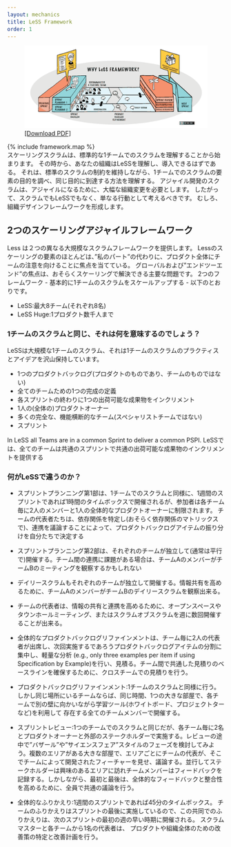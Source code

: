 ```yaml
---
layout: mechanics
title: LeSS Framework
order: 1
---
```


<div>
  <figure>
    <img src="/img/framework/less-framework.png" class="less-big-picture" usemap="#map" alt="Large Scale Scrum (Less) Framework" />
    <figcaption>
      <div class="pdf-download-link pull-right"><a download href="/img/framework/less-framework.pdf">[Download PDF]</a></div>
    </figcaption>
  </figure>
  {% include framework.map %}
</div>
<!---
Scaling Scrum starts with understanding standard one-team Scrum. From that point, your organization must be able to understand and adopt LeSS, which requires examining the purpose of one-team Scrum elements and figuring out how to reach the same purpose while staying within the constraints of the standard Scrum rules.
-->
スケーリングスクラムは、標準的な1チームでのスクラムを理解することから始まります。
その時から、あなたの組織はLeSSを理解し、導入できるはずである。
それは、標準のスクラムの制約を維持しながら、1チームでのスクラムの要素の目的を調べ、同じ目的に到達する方法を理解する。
<!---
Agile development with Scrum requires a deep organizational change to become agile. Therefore, neither Scrum nor LeSS should be considered as merely a practice. Rather, they form an organizational design framework.
--->
アジャイル開発のスクラムは、アジャイルになるために、大幅な組織変更を必要とします。
したがって、スクラムでもLeSSでもなく、単なる行動として考えるべきです。
むしろ、組織デザインフレームワークを形成します。

<!---
## Two Agile Scaling Frameworks
--->
## 2つのスケーリングアジャイルフレームワーク

<!---
LeSS provides two different large-scale Scrum frameworks. Most of the scaling elements of LeSS are focused on directing the attention of all of the teams onto the whole product instead of “my part.” Global and “end-to-end” focus are perhaps the dominant problems to solve in scaling. The two frameworks – which are basically single-team Scrum scaled up – are:
--->
Less は２つの異なる大規模なスクラムフレームワークを提供します。
Lessのスケーリングの要素のほとんどは、”私のパート”の代わりに、プロダクト全体にチームの注意を向けることに焦点を当てている。
グローバルおよび”エンドツーエンド”の焦点は、おそらくスケーリングで解決できる主要な問題です。
2つのフレームワーク - 基本的に1チームのスクラムをスケールアップする - 以下のとおりです。

<!---
* LeSS: Up to eight teams (of eight people each).
* LeSS Huge: Up to a few thousand people on one product.
--->
* LeSS:最大8チーム(それぞれ8名)
* LeSS Huge:1プロダクト数千人まで

<!---
### What does it mean to be the same as One-Team Scrum?
--->
### 1チームのスクラムと同じ、それは何を意味するのでしょう？
<!---
LeSS is a scaled up version of one-team Scrum, and it maintains many of the practices and ideas of one-team Scrum. In LeSS, you will find:
--->
LeSSは大規模な1チームのスクラム、それは1チームのスクラムのプラクティスとアイデアを沢山保持しています。
<!---
* a single Product Backlog (because it’s for a product, not a team),
* one Definition of Done for all teams,
* one Potentially Shippable Product Increment at the end of each Sprint,
* one (overall) Product Owner,
* many complete, cross-functional teams (with no specialist teams),
* one Sprint.
--->
* 1つのプロダクトバックログ(プロダクトのものであり、チームのものではない)
* 全てのチームための1つの完成の定義
* 各スプリントの終わりに1つの出荷可能な成果物をインクリメント
* 1人の(全体の)プロダクトオーナー
* 多くの完全な、機能横断的なチーム(スペシャリストチームではない)
* スプリント

In LeSS all Teams are in a common Sprint to deliver a common PSPI.
LeSSでは、全てのチームは共通のスプリントで共通の出荷可能な成果物のインクリメントを提供する
<!---
### What’s Different in LeSS?
--->
### 何がLeSSで違うのか？
<!---
* Sprint Planning Part 1 has the same maximum duration as in single-team Scrum, one hour per week of Sprint, but participation is limited to two members per team plus the one overall Product Owner. Let team representatives self-manage to decide their division of Product Backlog Items and end by identifying dependencies (perhaps with a dependency matrix) and discussing coordination.
--->
* スプリントプランニング第1部は、1チームでのスクラムと同様に、1週間のスプリントであれば1時間のタイムボックスで開催されるが、参加者は各チーム毎に2人のメンバーと1人の全体的なプロダクトオーナーに制限されます。
チームの代表者たちは、依存関係を特定し(おそらく依存関係のマトリックスで)、連携を議論することによって、プロダクトバックログアイテムの振り分けを自分たちで決定する

<!---
* Sprint Planning Part 2 is held independently (and usually parallel) by each Team, though sometimes a member of Team A may observe Team B’s meeting and make suggestions when there is a coordination issue between the teams.
--->
* スプリントプランニング第2部は、それぞれのチームが独立して(通常は平行で)開催する。チーム間の連携に課題がある場合は、チームAのメンバーがチームBのミーティングを観察するかもしれない
<!---
* Daily Scrum is also held independently by each Team, though a member of Team A may observe Team B’s Daily Scrum, to increase information sharing.
--->
* デイリースクラムもそれぞれのチームが独立して開催する。情報共有を高めるために、チームAのメンバーがチームBのデイリースクラムを観察出来る。
<!---
* Team representatives may hold an Open Space, Town Hall Meeting, or Scrum of Scrums several times a week to increase information sharing and coordination.
--->
* チームの代表者は、情報の共有と連携を高めるために、オープンスペースやタウンホールミーティング、またはスクラムオブスクラムを週に数回開催することが出来る。
<!---
* The Overall Product Backlog Refinement meeting is attended by two representatives per team and concentrates on splitting, lightweight analysis (e.g., only three examples per item if using Specification by Example), and estimation for upcoming PBIs. Use cross-team estimation to ensure a common baseline for estimation across teams.
--->
* 全体的なプロダクトバックログリファインメントは、チーム毎に2人の代表者が出席し、次回実施するであろうプロダクトバックログアイテムの分割に集中し、軽量な分析 (e.g., only three examples per item if using Specification by Example)を行い、見積る。チーム間で共通した見積りのベースラインを確保するために、クロスチームでの見積りを行う。
<!---
* Product Backlog Refinement: Similar to single-team Scrum, but for co-located teams, hold this at the same time in one big room with all team members present, with each team facing a separate wall with their own learning tools (whiteboards, projectors, ...).
--->
* プロダクトバックログリファインメント:1チームのスクラムと同様に行う。
しかし同じ場所にいるチームならば、同じ時間、1つの大きな部屋で、各チームで別の壁に向かいながら学習ツール(ホワイトボード、プロジェクトターなど)を利用して
存在する全てのチームメンバーで開催する。
<!---
* Sprint Review: Same as single-team Scrum but limited to two members per team plus the Product Owner and other stakeholders. Consider a “bazaar” or “science fair”-style phase during the middle of the Review: a large room with multiple areas, each staffed by team representatives, where the features developed by a team are shown and discussed. In parallel, stakeholders visit areas of interest and team members record their feedback. However, begin and end the Sprint Review with everyone in a common discussion to increase overall feedback and alignment.
--->
* スプリントレビュー:1つのチームでのスクラムと同じだが、各チーム毎に2名とプロダクトオーナーと外部のステークホルダーで実施する。レビューの途中で”バザール”や”サイエンスフェア”スタイルのフェーズを検討してみよう。複数のエリアがある大きな部屋で、エリアごとにチームの代表が、そこでチームによって開発されたフィーチャーを見せ、議論する。並行してステークホルダーは興味のあるエリアに訪れチームメンバーはフィードバックを記録する。しかしながら、最初と最後は、全体的なフィードバックと整合性を高めるために、全員で共通の議論を行う。
<!---
* Overall Retrospective: Maximum duration: 45 minutes per week of Sprint. Since the Team Retrospective ends the Sprint, this Joint Retrospective is held early in the first week of the subsequent Sprint. ScrumMasters and one representative of each Team meet to identify and plan improvement experiments for the overall product or organization.
--->
* 全体的なふりかえり:1週間のスプリントであれば45分のタイムボックス。
チームのふりかえりはスプリントの最後に実施しているので、この共同でのふりかえりは、次のスプリントの最初の週の早い時期に開催される。
スクラムマスターと各チームから1名の代表者は、
プロダクトや組織全体のための改善策の特定と改善計画を行う。



